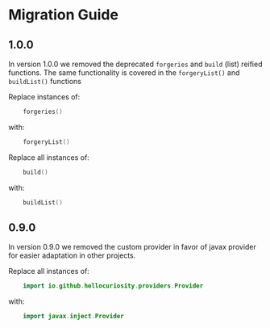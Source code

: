 # Migration Guide

## 1.0.0

In version 1.0.0 we removed the deprecated `forgeries` and `build` (list) reified functions. The same functionality
is covered in the `forgeryList()` and `buildList()` functions

Replace instances of:
```kotlin
    forgeries()
```

with:
```kotlin
    forgeryList()
```

Replace all instances of:
```kotlin
    build()
```

with:
```kotlin
    buildList()
```

## 0.9.0

In version 0.9.0 we removed the custom provider in favor of javax provider for easier 
adaptation in other projects. 

Replace all instances of:
```kotlin
    import io.github.hellocuriosity.providers.Provider
```

with:
```kotlin
    import javax.inject.Provider
```
